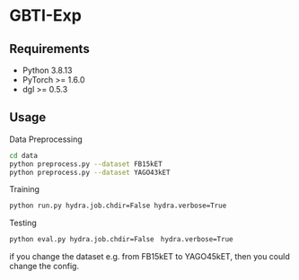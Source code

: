 # GBTI-Exp

## Requirements
- Python 3.8.13
- PyTorch >= 1.6.0
- dgl >= 0.5.3

## Usage
Data Preprocessing
```bash
cd data
python preprocess.py --dataset FB15kET
python preprocess.py --dataset YAGO43kET
```

Training
```bash
python run.py hydra.job.chdir=False hydra.verbose=True
```

Testing
```bash
python eval.py hydra.job.chdir=False　hydra.verbose=True
```

if you change the dataset e.g. from FB15kET to YAGO45kET, then you could change the config.
